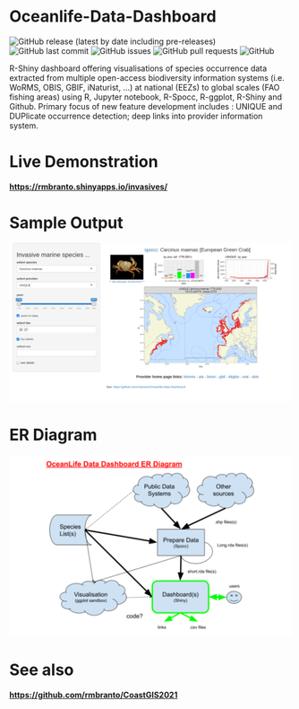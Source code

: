 # Oceanlife-Data-Dashboard

![GitHub release (latest by date including pre-releases)](https://img.shields.io/github/v/release/rmbranto/Oceanlife-Data-Dashboard?include_prereleases)
![GitHub last commit](https://img.shields.io/github/last-commit/rmbranto/Oceanlife-Data-Dashboard)
![GitHub issues](https://img.shields.io/github/issues-raw/rmbranto/Oceanlife-Data-Dashboard)
![GitHub pull requests](https://img.shields.io/github/issues-pr/rmbranto/Oceanlife-Data-Dashboard)
![GitHub](https://img.shields.io/github/license/rmbranto/Oceanlife-Data-Dashboard)


R-Shiny dashboard offering visualisations of species occurrence data extracted from multiple open-access biodiversity information systems (i.e. WoRMS, OBIS, GBIF, iNaturist, ...) at national (EEZs) to global scales (FAO fishing areas) using R, Jupyter notebook, R-Spocc, R-ggplot, R-Shiny and Github. Primary focus of new feature development includes : UNIQUE and DUPlicate occurrence detection; deep links into provider information system.

# Live Demonstration 

<strong><a href="https://rmbranto.shinyapps.io/invasives/">https://rmbranto.shinyapps.io/invasives/</a></strong>

# Sample Output

![Random PNG](https://github.com/rmbranto/Oceanlife-Data-Dashboard/blob/main/assets/images/sample_output.png)

# ER Diagram

![Random PNG](https://github.com/rmbranto/Oceanlife-Data-Dashboard/blob/main/assets/images/er_diagram.png)

# See also 

<strong><a href="https://github.com/rmbranto/CoastGIS2021">https://github.com/rmbranto/CoastGIS2021</a></strong>
